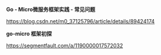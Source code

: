 **Go - Micro微服务框架实践 - 常见问题**

https://blog.csdn.net/m0_37125796/article/details/89424174

**go-micro 框架初探**

https://segmentfault.com/a/1190000017572032

